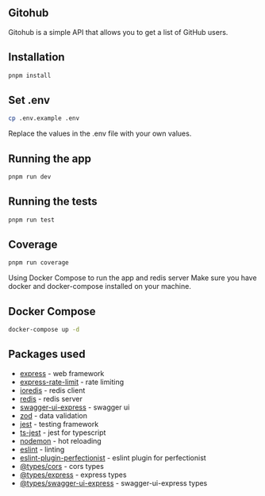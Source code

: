 ## Gitohub
Gitohub is a simple API that allows you to get a list of GitHub users.

## Installation
```bash
pnpm install
```

## Set .env
```bash
cp .env.example .env
```
Replace the values in the .env file with your own values.

## Running the app
```bash
pnpm run dev
```

## Running the tests
```bash
pnpm run test
```

## Coverage
```bash
pnpm run coverage
```

Using Docker Compose to run the app and redis server
Make sure you have docker and docker-compose installed on your machine.
## Docker Compose
```bash
docker-compose up -d
```

## Packages used 
- [express](https://expressjs.com/) - web framework
- [express-rate-limit](https://github.com/nfriedly/express-rate-limit) - rate limiting
- [ioredis](https://github.com/luin/ioredis) - redis client
- [redis](https://redis.io/) - redis server
- [swagger-ui-express](https://github.com/scottie1984/swagger-ui-express) - swagger ui
- [zod](https://zod.dev/) - data validation
- [jest](https://jestjs.io/) - testing framework
- [ts-jest](https://kulshekhar.github.io/ts-jest/) - jest for typescript
- [nodemon](https://nodemon.io/) - hot reloading
- [eslint](https://eslint.org/) - linting
- [eslint-plugin-perfectionist](https://github.com/perfect-square/eslint-plugin-perfectionist) - eslint plugin for perfectionist
- [@types/cors](https://github.com/DefinitelyTyped/DefinitelyTyped/tree/master/types/cors) - cors types
- [@types/express](https://github.com/DefinitelyTyped/DefinitelyTyped/tree/master/types/express) - express types
- [@types/swagger-ui-express](https://github.com/DefinitelyTyped/DefinitelyTyped/tree/master/types/swagger-ui-express) - swagger-ui-express types

